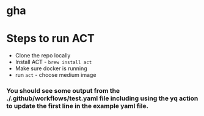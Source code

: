 # gha

# Steps to run ACT

- Clone the repo locally
- Install ACT - `brew install act`
- Make sure docker is running
- run `act` - choose medium image

### You should see some output from the ./.github/workflows/test.yaml file including using the yq action to update the first line in the example yaml file.
